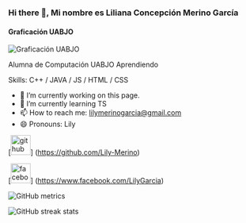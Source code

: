 ### Hi there 👋, Mi nombre es Liliana Concepción Merino García
#### Graficación UABJO
![Graficación UABJO](https://cdnp2.stackassets.com/b1284961a6fbcbcfabe6f69c2ae4219ff6daa5e0/store/opt/596/298/1ca89e578fc4e326fe08196758c1688929acc8c5eeb8572e2282628cad78/product_30565_product_shot_wide.jpg)

Alumna de Computación UABJO Aprendiendo

Skills: C++ / JAVA / JS / HTML / CSS

- 🔭 I’m currently working on this page. 
- 🌱 I’m currently learning TS 
- 📫 How to reach me: lilymerinogarcia@gmail.com 
- 😄 Pronouns: Lily 


[<img src='https://cdn.jsdelivr.net/npm/simple-icons@3.0.1/icons/github.svg' alt='github' height='40'>]
(https://github.com/Lily-Merino)  

[<img src='https://cdn.jsdelivr.net/npm/simple-icons@3.0.1/icons/facebook.svg' alt='facebook' height='40'>]
(https://www.facebook.com/LilyGarcia)  

![GitHub metrics](https://metrics.lecoq.io/Lily-Merino)  

![GitHub streak stats](https://github-readme-streak-stats.herokuapp.com/?user=Lily-Merino)  

